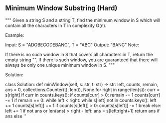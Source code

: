 ## Minimum Window Substring (Hard)

"""
Given a string S and a string T, find the minimum window in S which will contain all the characters in T in complexity O(n).

Example:

Input: S = "ADOBECODEBANC", T = "ABC"
Output: "BANC"
Note:

If there is no such window in S that covers all characters in T, return the empty string "".
If there is such window, you are guaranteed that there will always be only one unique minimum window in S.
"""

Solution:

class Solution:
    def minWindow(self, s: str, t: str) -> str:
        left, counts, remain, ans = 0, collections.Counter(t), len(t), None
        for right in range(len(s)):
            curr = s[right]
            if curr in counts.keys():
                if counts[curr] > 0:
                    remain -= 1
                counts[curr] -= 1
                if remain == 0:
                    while left < right:
                        while s[left] not in counts.keys():
                            left += 1
                        counts[s[left]] += 1
                        if counts[s[left]] > 0:
                            counts[s[left]] -= 1
                            break
                        else:
                            left += 1
                    if not ans or len(ans) > right - left:
                        ans = s[left:right+1]
        return ans if ans else ''
